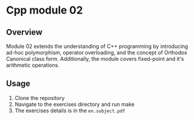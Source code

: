 # Cpp module 02

## Overview
Module 02 extends the understanding of C++ programming by introducing ad-hoc polymorphism, operator overloading, and the concept of Orthodox Canonical class form. Additionally, the module covers fixed-point and it's arithmetic operations.

## Usage
1. Clone the repository
2. Navigate to the exercises directory and run make
3. The exercises details is in the `en.subject.pdf`
